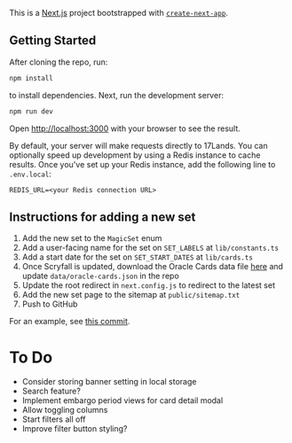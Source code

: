 This is a [Next.js](https://nextjs.org/) project bootstrapped with [`create-next-app`](https://github.com/vercel/next.js/tree/canary/packages/create-next-app).

## Getting Started

After cloning the repo, run:

```bash
npm install
```

to install dependencies. Next, run the development server:

```bash
npm run dev
```

Open [http://localhost:3000](http://localhost:3000) with your browser to see the result.

By default, your server will make requests directly to 17Lands. You can optionally speed up development by using a Redis instance to cache results. Once you've set up your Redis instance, add the following line to `.env.local`:

```
REDIS_URL=<your Redis connection URL>
```

## Instructions for adding a new set

1. Add the new set to the `MagicSet` enum
2. Add a user-facing name for the set on `SET_LABELS` at `lib/constants.ts`
3. Add a start date for the set on `SET_START_DATES` at `lib/cards.ts`
4. Once Scryfall is updated, download the Oracle Cards data file [here](https://scryfall.com/docs/api/bulk-data) and update `data/oracle-cards.json` in the repo
5. Update the root redirect in `next.config.js` to redirect to the latest set
6. Add the new set page to the sitemap at `public/sitemap.txt`
7. Push to GitHub

For an example, see [this commit](https://github.com/youssefm/limited-grades/commit/282c8afe31b7115bc1399cc416be2150d33d8cdc).

# To Do

- Consider storing banner setting in local storage
- Search feature?
- Implement embargo period views for card detail modal
- Allow toggling columns
- Start filters all off
- Improve filter button styling?

